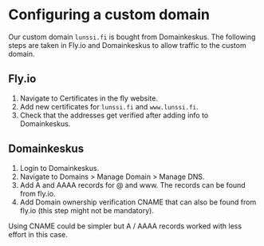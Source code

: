 # Configuring a custom domain

Our custom domain `lunssi.fi` is bought from Domainkeskus. The following steps are taken in Fly.io and Domainkeskus to allow traffic to the custom domain.

## Fly.io

1. Navigate to Certificates in the fly website.
2. Add new certificates for `lunssi.fi` and `www.lunssi.fi`.
3. Check that the addresses get verified after adding info to Domainkeskus.

## Domainkeskus

1. Login to Domainkeskus.
2. Navigate to Domains > Manage Domain > Manage DNS.
3. Add A and AAAA records for @ and www. The records can be found from fly.io.
4. Add Domain ownership verification CNAME that can also be found from fly.io (this step might not be mandatory).

Using CNAME could be simpler but A / AAAA records worked with less effort in this case.

